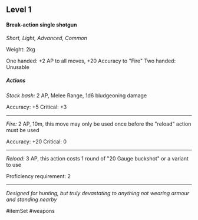 ## Level 1
#### Break-action single shotgun
*Short, Light, Advanced, Common*

Weight: 2kg

One handed: +2 AP to all moves, +20 Accuracy to "Fire"
Two handed: Unusable

##### Actions

*Stock bash:* 2 AP, Melee Range, 1d6 bludgeoning damage

Accuracy: +5
Critical: +3

---

*Fire:* 2 AP, 10m, this move may only be used once before the "reload" action must be used

Accuracy: +20
Critical: 0

---

*Reload:* 3 AP, this action costs 1 round of "20 Gauge buckshot" or a variant to use

Proficiency requirement: 2

---
*Designed for hunting, but truly devastating to anything not wearing armour and standing nearby*

#itemSet #weapons 